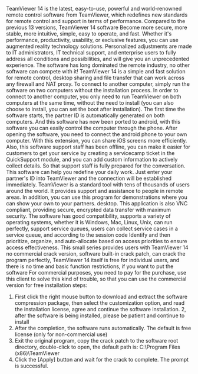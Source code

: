 TeamViewer 14 is the latest, easy-to-use, powerful and world-renowned remote control software from TeamViewer, which redefines new standards for remote control and support in terms of performance. Compared to the previous 13 versions, TeamViewer 14 software Become more secure, more stable, more intuitive, simple, easy to operate, and fast. Whether it's performance, productivity, usability, or exclusive features, you can use augmented reality technology solutions. Personalized adjustments are made to IT administrators, IT technical support, and enterprise users to fully address all conditions and possibilities, and will give you an unprecedented experience. The software has long dominated the remote industry, no other software can compete with it! TeamViewer 14 is a simple and fast solution for remote control, desktop sharing and file transfer that can work across any firewall and NAT proxy. To connect to another computer, simply run the software on two computers without the installation process. In order to connect to another computer, you only need to run TeamViewer on both computers at the same time, without the need to install (you can also choose to install, you can set the boot after installation). The first time the software starts, the partner ID is automatically generated on both computers. And this software has now been ported to android, with this software you can easily control the computer through the phone. After opening the software, you need to connect the android phone to your own computer. With this extension, you can share iOS screens more efficiently. Also, this software support staff has been offline, you can make it easier for customers to get your service by creating a servicecamp ticket in the QuickSupport module, and you can add custom information to actively collect details. So that support staff is fully prepared for the conversation. This software can help you redefine your daily work. Just enter your partner's ID into TeamViewer and the connection will be established immediately. TeamViewer is a standard tool with tens of thousands of users around the world. It provides support and assistance to people in remote areas. In addition, you can use this program for demonstrations where you can show your own to your partners. desktop. This application is also VNC compliant, providing secure, encrypted data transfer with maximum security. The software has good compatibility, supports a variety of operating systems, whether it is Windows, Mac, Linux, Unix, can run perfectly, support service queues, users can collect service cases in a service queue, and according to the session code Identify and then prioritize, organize, and auto-allocate based on access priorities to ensure access effectiveness. This small series provides users with TeamViewer 14 no commercial crack version, software built-in crack patch, can crack the program perfectly, TeamViewer 14 itself is free for individual users, and there is no time and basic function restrictions, if you want to put the software For commercial purposes, you need to pay for the purchase, use this client to solve this kind of trouble, so that you can use the commercial version for free
installation steps:
1. First click the right mouse button to download and extract the software compression package, then select the customization option, and read the installation license, agree and continue the software installation.
2, after the software is being installed, please be patient and continue to install
3. After the completion, the software runs automatically. The default is free license (only for non-commercial use)
4. Exit the original program, copy the crack patch to the software root directory, double-click to open, the default path is: C:\Program Files (x86)\TeamViewer
5. Click the [Apply] button and wait for the crack to complete. The prompt is successful.
